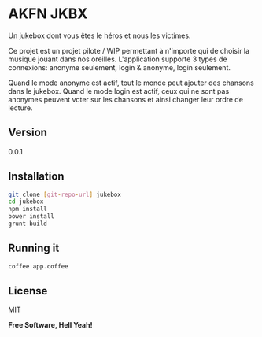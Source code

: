 AKFN JKBX
=========

Un jukebox dont vous êtes le héros et nous les victimes.

Ce projet est un projet pilote / WIP permettant à n'importe qui de choisir la musique jouant dans nos oreilles.
L'application supporte 3 types de connexions: anonyme seulement, login & anonyme, login seulement.

Quand le mode anonyme est actif, tout le monde peut ajouter des chansons dans le jukebox.
Quand le mode login est actif, ceux qui ne sont pas anonymes peuvent voter sur les chansons et ainsi changer leur ordre de lecture.

Version
----

0.0.1

Installation
--------------

```sh
git clone [git-repo-url] jukebox
cd jukebox
npm install
bower install
grunt build
```

Running it
--------------
```sh
coffee app.coffee
```

License
----

MIT


**Free Software, Hell Yeah!**

[@alexleclair]:http://guthub.com/alexleclair
[node.js]:http://nodejs.org
[Twitter Bootstrap]:http://twitter.github.com/bootstrap/
[jQuery]:http://jquery.com
[express]:http://expressjs.com
[socket.io]:http://socket.io
[yeoman]:http://yeoman.io
[coffee]:http://coffeescript.org
